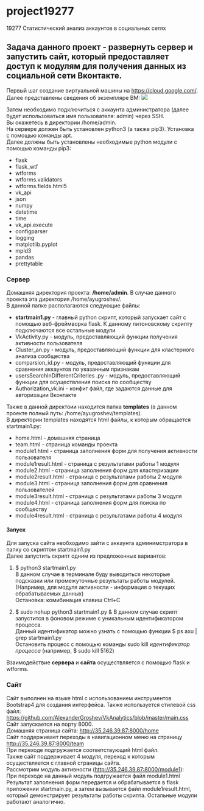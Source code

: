 # project19277
19277 Статистический анализ аккаунтов в социальных сетях

Задача данного проект - развернуть сервер и запустить сайт, который предоставляет доступ к модулям для получения данных из социальной сети Вконтакте.
---
Первый шаг создание виртуальной машины на https://cloud.google.com/. Далее представлены сведения об экземпляре ВМ:
![](https://sun9-16.userapi.com/RijYDciK47iYez_HrX6fqnkvz3oL6qtR70P0xg/VXKmZ0TNn6M.jpg)

Затем необходимо подключиться с аккаунта администратора (далее будет использоваться имя пользователя: admin) через SSH.  
Вы окажетесь в директории /home/admin.  
На сервере должен быть установлен python3 (а также pip3). Установка с помощью команды apt.  
Далее должны быть установлены необходимые python модули с помощью команды pip3:
* flask
* flask_wtf
* wtforms
* wtforms.validators
* wtforms.fields.html5
* vk_api
* json
* numpy 
* datetime
* time
* vk_api.execute
* configparser
* logging
* matplotlib.pyplot 
* mpld3
* pandas
* prettytable

### Сервер
Домашняя директория проекта: **/home/admin**. В случае данного проекта эта директория /home/ayugroshev/.  
В данной папке располагаются следующие файлы:
* **startmain1.py** - главный python скрипт, который запускает сайт с помощью веб-фреймворка flask. К данному питоновскому скрипту подключаются все остальные модули
* VkActivity.py - модуль, предоставляющий функции получения активности пользователя
* Cluster_an.py - модуль, предоставляющий функции для кластерного анализа сообщества
* comparsion_id.py - модуль, предоставляющий функции для сравнения аккаунтов по указанным признакам
* usersSearchInDifferentCriteries .py - модуль, предоставляющий функции для осуществления поиска по сообществу
* Authorization_vk.ini - конфиг файл, где задаются данные для авторизации Вконтакте


Также в данной директоии находится папка **templates** (в данном проекте полный путь: /home/ayugroshev/templates).  
В директории templates находятся html файлы, к которым обращается startmain1.py:
* home.html - домашняя страница 
* team.html - страница команды проекта
* module1.html - страница заполнения форм для получения активности пользователя
* module1result.html - страница с результатами работы 1 модуля
* module2.html - страница заполнения форм для кластеризации
* module2result.html - страница с результатами работы 2 модуля
* module3.html - страница заполнения форм для сравнения пользователей
* module3result.html - страница с результатами работы 3 модуля
* module4.html - страница заполнения форм для поиска по сообществу
* module4result.html - страница с результатами работы 4 модуля

#### Запуск 
Для запуска сайта необходимо зайти с аккаунта админимстратора в папку со скриптом startmain1.py  
Далее запустить скрипт одним из предложенных вариантов:
1. $ python3 startmain1.py  
В данном случае в терминале буду выводиться некоторые подсказки или промежуточные результаты работы модулей. (Например, для модуля активности - информация о текущих обрабатываемых данных)  
Остановка: комибинация клавиш Ctrl+C

2. $ sudo nohup python3 startmain1.py &
В данном случае скрипт запустится в фоновом режиме с уникальным идентификатором процесса.  
Данный идентификатор можно узнать с помощью функции $ ps axu | grep startmain1.py  
Остановить процесс с помощью команды sudo kill *идентификатор процесса* (например, $ sudo kill 5162)


Взаимодействие **сервера** и **сайта** осуществляется с помощью flask и wtforms.  

### Сайт

Сайт выполнен на языке html с использованием инструментов Bootstrap4 для создания интерфейса. Также используется стилевой css файл:   https://github.com/AlexanderGroshev/VkAnalytics/blob/master/main.css  
Сайт запускается на порту 8000.  
Домашняя страница сайта: http://35.246.39.87:8000/home  
Сайт поддерживает переходы в навигационном меню на страницу http://35.246.39.87:8000/team  
При переходе подгружается соответствующий html файл.  
Также сайт поддерживает 4 модуля, переход к которым осуществляется с главной страницы сайта.  
Рассмотрим модуль активности (http://35.246.39.87:8000/module1):    
При переходе на данный модуль подгружается файл module1.html  
Результат заполнения форм передается и обрабатывается в flask приложении startmain.py, а затем вызывается файл module1result.html, который демонстрирует результаты работы скрипта. Остальные модули работают аналогично. 


